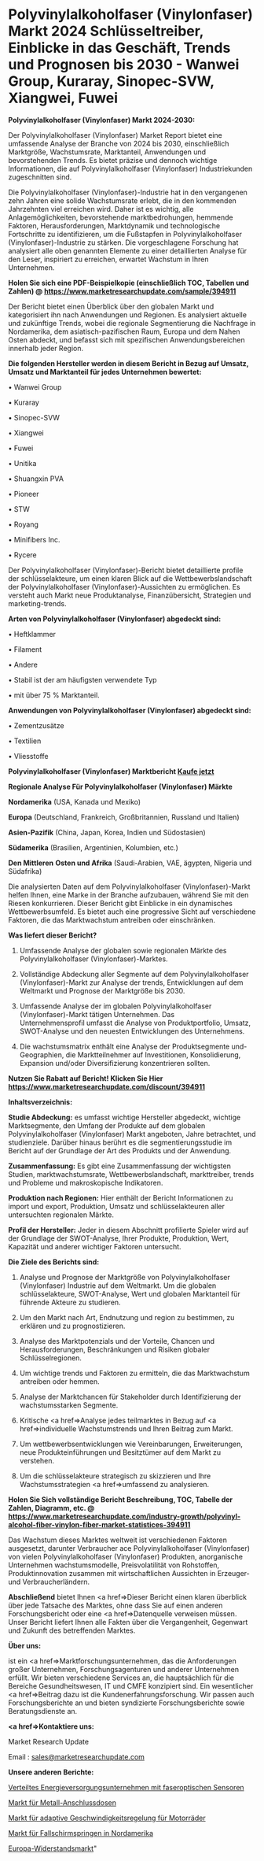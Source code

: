 # Polyvinylalkoholfaser (Vinylonfaser) Markt 2024 Schlüsseltreiber, Einblicke in das Geschäft, Trends und Prognosen bis 2030 - Wanwei Group, Kuraray, Sinopec-SVW, Xiangwei, Fuwei

<strong>Polyvinylalkoholfaser (Vinylonfaser) Markt 2024-2030:</strong>

Der Polyvinylalkoholfaser (Vinylonfaser) Market Report bietet eine umfassende Analyse der Branche von 2024 bis 2030, einschließlich Marktgröße, Wachstumsrate, Marktanteil, Anwendungen und bevorstehenden Trends. Es bietet präzise und dennoch wichtige Informationen, die auf Polyvinylalkoholfaser (Vinylonfaser) Industriekunden zugeschnitten sind.

Die Polyvinylalkoholfaser (Vinylonfaser)-Industrie hat in den vergangenen zehn Jahren eine solide Wachstumsrate erlebt, die in den kommenden Jahrzehnten viel erreichen wird. Daher ist es wichtig, alle Anlagemöglichkeiten, bevorstehende marktbedrohungen, hemmende Faktoren, Herausforderungen, Marktdynamik und technologische Fortschritte zu identifizieren, um die Fußstapfen in Polyvinylalkoholfaser (Vinylonfaser)-Industrie zu stärken. Die vorgeschlagene Forschung hat analysiert alle oben genannten Elemente zu einer detaillierten Analyse für den Leser, inspiriert zu erreichen, erwartet Wachstum in Ihren Unternehmen.

<strong>Holen Sie sich eine PDF-Beispielkopie (einschließlich TOC, Tabellen und Zahlen) @
</strong><strong><a href=https://www.marketresearchupdate.com/sample/394911><strong>https://www.marketresearchupdate.com/sample/394911</u></font></a></strong></strong>

Der Bericht bietet einen Überblick über den globalen Markt und kategorisiert ihn nach Anwendungen und Regionen. Es analysiert aktuelle und zukünftige Trends, wobei die regionale Segmentierung die Nachfrage in Nordamerika, dem asiatisch-pazifischen Raum, Europa und dem Nahen Osten abdeckt, und befasst sich mit spezifischen Anwendungsbereichen innerhalb jeder Region.

<strong>Die folgenden Hersteller werden in diesem Bericht in Bezug auf Umsatz, Umsatz und Marktanteil für jedes Unternehmen bewertet:</strong>

• Wanwei Group

• Kuraray

• Sinopec-SVW

• Xiangwei

• Fuwei

• Unitika

• Shuangxin PVA

• Pioneer

• STW

• Royang

• Minifibers Inc.

• Rycere

Der Polyvinylalkoholfaser (Vinylonfaser)-Bericht bietet detaillierte profile der schlüsselakteure, um einen klaren Blick auf die Wettbewerbslandschaft der Polyvinylalkoholfaser (Vinylonfaser)-Aussichten zu ermöglichen. Es versteht auch Markt neue Produktanalyse, Finanzübersicht, Strategien und marketing-trends.

<strong>Arten von Polyvinylalkoholfaser (Vinylonfaser) abgedeckt sind:</strong>

• Heftklammer

• Filament

• Andere

• Stabil ist der am häufigsten verwendete Typ

• mit über 75 % Marktanteil.

<strong>Anwendungen von Polyvinylalkoholfaser (Vinylonfaser) abgedeckt sind:</strong>

• Zementzusätze

• Textilien

• Vliesstoffe

<strong>Polyvinylalkoholfaser (Vinylonfaser) Marktbericht <a href=https://www.marketresearchupdate.com/buynow/394911>Kaufe jetzt</a></strong>

<strong>Regionale Analyse Für Polyvinylalkoholfaser (Vinylonfaser) Märkte</strong>

<strong>Nordamerika</strong> (USA, Kanada und Mexiko)

<strong>Europa</strong> (Deutschland, Frankreich, Großbritannien, Russland und Italien)

<strong>Asien-Pazifik</strong> (China, Japan, Korea, Indien und Südostasien)

<strong>Südamerika</strong> (Brasilien, Argentinien, Kolumbien, etc.)

<strong>Den Mittleren</strong> <strong>Osten und Afrika</strong> (Saudi-Arabien, VAE, ägypten, Nigeria und Südafrika)

Die analysierten Daten auf dem Polyvinylalkoholfaser (Vinylonfaser)-Markt helfen Ihnen, eine Marke in der Branche aufzubauen, während Sie mit den Riesen konkurrieren. Dieser Bericht gibt Einblicke in ein dynamisches Wettbewerbsumfeld. Es bietet auch eine progressive Sicht auf verschiedene Faktoren, die das Marktwachstum antreiben oder einschränken.

<strong>Was liefert dieser Bericht?</strong>

1. Umfassende Analyse der globalen sowie regionalen Märkte des Polyvinylalkoholfaser (Vinylonfaser)-Marktes.

2. Vollständige Abdeckung aller Segmente auf dem Polyvinylalkoholfaser (Vinylonfaser)-Markt zur Analyse der trends, Entwicklungen auf dem Weltmarkt und Prognose der Marktgröße bis 2030.

3. Umfassende Analyse der im globalen Polyvinylalkoholfaser (Vinylonfaser)-Markt tätigen Unternehmen. Das Unternehmensprofil umfasst die Analyse von Produktportfolio, Umsatz, SWOT-Analyse und den neuesten Entwicklungen des Unternehmens.

4. Die wachstumsmatrix enthält eine Analyse der Produktsegmente und-Geographien, die Marktteilnehmer auf Investitionen, Konsolidierung, Expansion und/oder Diversifizierung konzentrieren sollten.

<strong>Nutzen Sie Rabatt auf Bericht! Klicken Sie Hier
</strong><strong><a href=https://www.marketresearchupdate.com/discount/394911>https://www.marketresearchupdate.com/discount/394911</b></u></font></strong></a>

<strong>Inhaltsverzeichnis:</strong>

<strong>Studie Abdeckung:</strong> es umfasst wichtige Hersteller abgedeckt, wichtige Marktsegmente, den Umfang der Produkte auf dem globalen Polyvinylalkoholfaser (Vinylonfaser) Markt angeboten, Jahre betrachtet, und studienziele. Darüber hinaus berührt es die segmentierungsstudie im Bericht auf der Grundlage der Art des Produkts und der Anwendung.

<strong>Zusammenfassung:</strong> Es gibt eine Zusammenfassung der wichtigsten Studien, marktwachstumsrate, Wettbewerbslandschaft, markttreiber, trends und Probleme und makroskopische Indikatoren.

<strong>Produktion nach Regionen:</strong> Hier enthält der Bericht Informationen zu import und export, Produktion, Umsatz und schlüsselakteuren aller untersuchten regionalen Märkte.

<strong>Profil der Hersteller:</strong> Jeder in diesem Abschnitt profilierte Spieler wird auf der Grundlage der SWOT-Analyse, Ihrer Produkte, Produktion, Wert, Kapazität und anderer wichtiger Faktoren untersucht.

<strong>Die Ziele des Berichts sind:</strong>

1) Analyse und Prognose der Marktgröße von Polyvinylalkoholfaser (Vinylonfaser) Industrie auf dem Weltmarkt.
Um die globalen schlüsselakteure, SWOT-Analyse, Wert und globalen Marktanteil für führende Akteure zu studieren.

2) Um den Markt nach Art, Endnutzung und region zu bestimmen, zu erklären und zu prognostizieren.

3) Analyse des Marktpotenzials und der Vorteile, Chancen und Herausforderungen, Beschränkungen und Risiken globaler Schlüsselregionen.

4) Um wichtige trends und Faktoren zu ermitteln, die das Marktwachstum antreiben oder hemmen.

5) Analyse der Marktchancen für Stakeholder durch Identifizierung der wachstumsstarken Segmente.

6) Kritische <a href=>Analyse</a> jedes teilmarktes in Bezug auf <a href=>individuelle</a> Wachstumstrends und Ihren Beitrag zum Markt.

7) Um wettbewerbsentwicklungen wie Vereinbarungen, Erweiterungen, neue Produkteinführungen und Besitztümer auf dem Markt zu verstehen.

8) Um die schlüsselakteure strategisch zu skizzieren und Ihre Wachstumsstrategien <a href=>umfassend</a> zu analysieren.

<strong>Holen Sie Sich vollständige Bericht Beschreibung, TOC, Tabelle der Zahlen, Diagramm, etc. @ </strong><strong><a href=https://www.marketresearchupdate.com/industry-growth/polyvinyl-alcohol-fiber-vinylon-fiber-market-statistices-394911>https://www.marketresearchupdate.com/industry-growth/polyvinyl-alcohol-fiber-vinylon-fiber-market-statistices-394911</a></font></strong>

Das Wachstum dieses Marktes weltweit ist verschiedenen Faktoren ausgesetzt, darunter Verbraucher ace Polyvinylalkoholfaser (Vinylonfaser) von vielen Polyvinylalkoholfaser (Vinylonfaser) Produkten, anorganische Unternehmen wachstumsmodelle, Preisvolatilität von Rohstoffen, Produktinnovation zusammen mit wirtschaftlichen Aussichten in Erzeuger-und Verbraucherländern.

<strong>Abschließend</strong> bietet Ihnen <a href=>Dieser</a> Bericht einen klaren überblick über jede Tatsache des Marktes, ohne dass Sie auf einen anderen Forschungsbericht oder eine <a href=>Datenquelle</a> verweisen müssen. Unser Bericht liefert Ihnen alle Fakten über die Vergangenheit, Gegenwart und Zukunft des betreffenden Marktes.

<strong>Über uns:</strong>

 ist ein <a href=>Marktfors</a>chungsunternehmen, das die Anforderungen großer Unternehmen, Forschungsagenturen und anderer Unternehmen erfüllt. Wir bieten verschiedene Services an, die hauptsächlich für die Bereiche Gesundheitswesen, IT und CMFE konzipiert sind. Ein wesentlicher <a href=>Beitrag</a> dazu ist die Kundenerfahrungsforschung. Wir passen auch Forschungsberichte an und bieten syndizierte Forschungsberichte sowie Beratungsdienste an.

<strong><a href=>Kontaktiere uns:</a></strong>

Market Research Update

Email : sales@marketresearchupdate.com

<strong>Unsere anderen Berichte:</strong>

<a href=https://www.linkedin.com/pulse/distributed-fiber-optic-sensor-power-utility>Verteiltes Energieversorgungsunternehmen mit faseroptischen Sensoren</a>

<a href=https://www.linkedin.com/pulse/metal-junction-box-market-research-report-reveals>Markt für Metall-Anschlussdosen</a>

<a href=https://www.linkedin.com/pulse/motorcycle-adaptive-cruise-control-market-size-2f>Markt für adaptive Geschwindigkeitsregelung für Motorräder</a>

<a href=https://www.linkedin.com/pulse/north-america-sky-diving-market-2023-2030>Markt für Fallschirmspringen in Nordamerika</a>

<a href=https://www.linkedin.com/pulse/europe-resistor-market-2030-future-demand-analysis>Europa-Widerstandsmarkt</a>"
